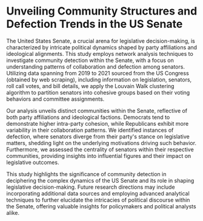 # Unveiling Community Structures and Defection Trends in the US Senate

The United States Senate, a crucial arena for legislative decision-making, is characterized by intricate political dynamics shaped by party affiliations and ideological alignments. This study employs network analysis techniques to investigate community detection within the Senate, with a focus on understanding patterns of collaboration and defection among senators. Utilizing data spanning from 2019 to 2021 sourced from the US Congress (obtained by web scraping), including information on legislation, senators, roll call votes, and bill details, we apply the Louvain Walk clustering algorithm to partition senators into cohesive groups based on their voting behaviors and committee assignments.

Our analysis unveils distinct communities within the Senate, reflective of both party affiliations and ideological factions. Democrats tend to demonstrate higher intra-party cohesion, while Republicans exhibit more variability in their collaboration patterns. We identified instances of defection, where senators diverge from their party's stance on legislative matters, shedding light on the underlying motivations driving such behavior. Furthermore, we assessed the centrality of senators within their respective communities, providing insights into influential figures and their impact on legislative outcomes.

This study highlights the significance of community detection in deciphering the complex dynamics of the US Senate and its role in shaping legislative decision-making. Future research directions may include incorporating additional data sources and employing advanced analytical techniques to further elucidate the intricacies of political discourse within the Senate, offering valuable insights for policymakers and political analysts alike.
